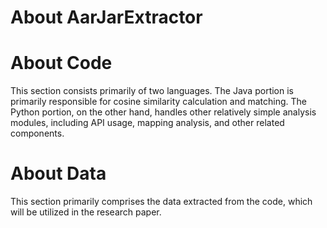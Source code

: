# About AarJarExtractor


# About Code
This section consists primarily of two languages. The Java portion is primarily responsible for cosine similarity calculation and matching. The Python portion, on the other hand, handles other relatively simple analysis modules, including API usage, mapping analysis, and other related components.

# About Data
This section primarily comprises the data extracted from the code, which will be utilized in the research paper.

